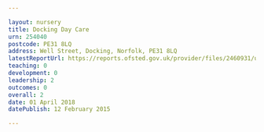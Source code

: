 ```yaml
---

layout: nursery
title: Docking Day Care
urn: 254040
postcode: PE31 8LQ
address: Well Street, Docking, Norfolk, PE31 8LQ
latestReportUrl: https://reports.ofsted.gov.uk/provider/files/2460931/urn/254040.pdf
teaching: 0
development: 0
leadership: 2
outcomes: 0
overall: 2
date: 01 April 2018 
datePublish: 12 February 2015

---
```

